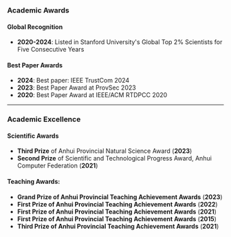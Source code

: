 ### Academic Awards

#### Global Recognition
- **2020-2024**: Listed in Stanford University's Global Top 2% Scientists for Five Consecutive Years

#### Best Paper Awards
- **2024**: Best paper: IEEE TrustCom 2024
- **2023**: Best Paper Award at ProvSec 2023
- **2020**: Best Paper Award at IEEE/ACM RTDPCC 2020


---

### Academic Excellence

#### Scientific Awards
- **Third Prize** of Anhui Provincial Natural Science Award (**2023**)
- **Second Prize** of Scientific and Technological Progress Award, Anhui Computer Federation (**2021**)

#### Teaching Awards:
- **Grand Prize of Anhui Provincial Teaching Achievement Awards** (**2023**)
- **First Prize of Anhui Provincial Teaching Achievement Awards** (**2022**)
- **First Prize of Anhui Provincial Teaching Achievement Awards** (**2021**)
- **First Prize of Anhui Provincial Teaching Achievement Awards** (**2015**)
- **Third Prize of Anhui Provincial Teaching Achievement Awards** (**2021**)